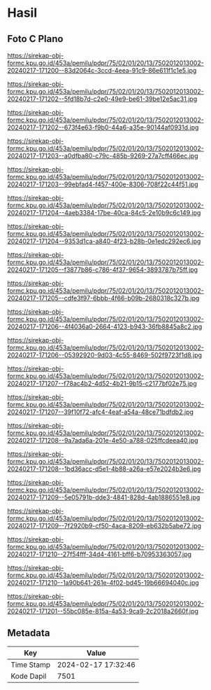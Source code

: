 # Hasil

## Foto C Plano

https://sirekap-obj-formc.kpu.go.id/453a/pemilu/pdpr/75/02/01/20/13/7502012013002-20240217-171200--83d2064c-3ccd-4eea-91c9-86e611f1c1e5.jpg

https://sirekap-obj-formc.kpu.go.id/453a/pemilu/pdpr/75/02/01/20/13/7502012013002-20240217-171202--5fd18b7d-c2e0-49e9-be61-39be12e5ac31.jpg

https://sirekap-obj-formc.kpu.go.id/453a/pemilu/pdpr/75/02/01/20/13/7502012013002-20240217-171202--673f4e63-f9b0-44a6-a35e-90144af0931d.jpg

https://sirekap-obj-formc.kpu.go.id/453a/pemilu/pdpr/75/02/01/20/13/7502012013002-20240217-171203--a0dfba80-c79c-485b-9269-27a7cff466ec.jpg

https://sirekap-obj-formc.kpu.go.id/453a/pemilu/pdpr/75/02/01/20/13/7502012013002-20240217-171203--99ebfad4-f457-400e-8306-708f22c44f51.jpg

https://sirekap-obj-formc.kpu.go.id/453a/pemilu/pdpr/75/02/01/20/13/7502012013002-20240217-171204--4aeb3384-17be-40ca-84c5-2e10b9c6c149.jpg

https://sirekap-obj-formc.kpu.go.id/453a/pemilu/pdpr/75/02/01/20/13/7502012013002-20240217-171204--9353d1ca-a840-4f23-b28b-0e1edc292ec6.jpg

https://sirekap-obj-formc.kpu.go.id/453a/pemilu/pdpr/75/02/01/20/13/7502012013002-20240217-171205--f3877b86-c786-4f37-9654-3893787b75ff.jpg

https://sirekap-obj-formc.kpu.go.id/453a/pemilu/pdpr/75/02/01/20/13/7502012013002-20240217-171205--cdfe3f97-6bbb-4f66-b09b-2680318c327b.jpg

https://sirekap-obj-formc.kpu.go.id/453a/pemilu/pdpr/75/02/01/20/13/7502012013002-20240217-171206--4f4036a0-2664-4123-b943-36fb8845a8c2.jpg

https://sirekap-obj-formc.kpu.go.id/453a/pemilu/pdpr/75/02/01/20/13/7502012013002-20240217-171206--05392920-9d03-4c55-8469-502f9723f1d8.jpg

https://sirekap-obj-formc.kpu.go.id/453a/pemilu/pdpr/75/02/01/20/13/7502012013002-20240217-171207--f78ac4b2-4d52-4b21-9b15-c2177bf02e75.jpg

https://sirekap-obj-formc.kpu.go.id/453a/pemilu/pdpr/75/02/01/20/13/7502012013002-20240217-171207--39f10f72-afc4-4eaf-a54a-48ce71bdfdb2.jpg

https://sirekap-obj-formc.kpu.go.id/453a/pemilu/pdpr/75/02/01/20/13/7502012013002-20240217-171208--9a7ada6a-201e-4e50-a788-025ffcdeea40.jpg

https://sirekap-obj-formc.kpu.go.id/453a/pemilu/pdpr/75/02/01/20/13/7502012013002-20240217-171208--1bd36acc-d5e1-4b88-a26a-e57e2024b3e6.jpg

https://sirekap-obj-formc.kpu.go.id/453a/pemilu/pdpr/75/02/01/20/13/7502012013002-20240217-171209--5e05791b-dde3-4841-828d-4ab1886551e8.jpg

https://sirekap-obj-formc.kpu.go.id/453a/pemilu/pdpr/75/02/01/20/13/7502012013002-20240217-171209--7f2920b9-cf50-4aca-8209-eb632b5abe72.jpg

https://sirekap-obj-formc.kpu.go.id/453a/pemilu/pdpr/75/02/01/20/13/7502012013002-20240217-171210--27f54fff-34d4-4161-bff6-b70953363057.jpg

https://sirekap-obj-formc.kpu.go.id/453a/pemilu/pdpr/75/02/01/20/13/7502012013002-20240217-171210--1a90b641-261e-4f02-bd45-19b66694040c.jpg

https://sirekap-obj-formc.kpu.go.id/453a/pemilu/pdpr/75/02/01/20/13/7502012013002-20240217-171201--55bc085e-815a-4a53-9ca9-2c2018a2660f.jpg


## Metadata

| Key        | Value               |
| ---------- | ------------------- |
| Time Stamp | 2024-02-17 17:32:46 |
| Kode Dapil | 7501                |



